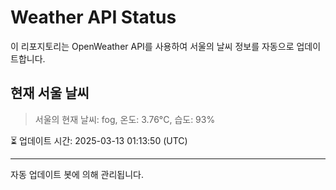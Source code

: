 
# Weather API Status

이 리포지토리는 OpenWeather API를 사용하여 서울의 날씨 정보를 자동으로 업데이트합니다.

## 현재 서울 날씨
> 서울의 현재 날씨: fog, 온도: 3.76°C, 습도: 93%

⏳ 업데이트 시간: 2025-03-13 01:13:50 (UTC)

---
자동 업데이트 봇에 의해 관리됩니다.
